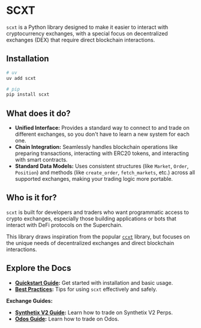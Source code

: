 # SCXT

`scxt` is a Python library designed to make it easier to interact with cryptocurrency exchanges, with a special focus on decentralized exchanges (DEX) that require direct blockchain interactions.

## Installation

```bash
# uv
uv add scxt

# pip
pip install scxt
```

## What does it do?

- **Unified Interface:** Provides a standard way to connect to and trade on different exchanges, so you don't have to learn a new system for each one.
- **Chain Integration:** Seamlessly handles blockchain operations like preparing transactions, interacting with ERC20 tokens, and interacting with smart contracts.
- **Standard Data Models:** Uses consistent structures (like `Market`, `Order`, `Position`) and methods (like `create_order`, `fetch_markets`, etc.) across all supported exchanges, making your trading logic more portable.

## Who is it for?

`scxt` is built for developers and traders who want programmatic access to crypto exchanges, especially those building applications or bots that interact with DeFi protocols on the Superchain.

This library draws inspiration from the popular [`ccxt`](https://github.com/ccxt/ccxt) library, but focuses on the unique needs of decentralized exchanges and direct blockchain interactions.

## Explore the Docs

- **[Quickstart Guide](quickstart.md):** Get started with installation and basic usage.
- **[Best Practices](guides/best_practices.md):** Tips for using `scxt` effectively and safely.

**Exchange Guides:**

- **[Synthetix V2 Guide](exchanges/synthetix_v2.md):** Learn how to trade on Synthetix V2 Perps.
- **[Odos Guide](exchanges/odos.md):** Learn how to trade on Odos.
